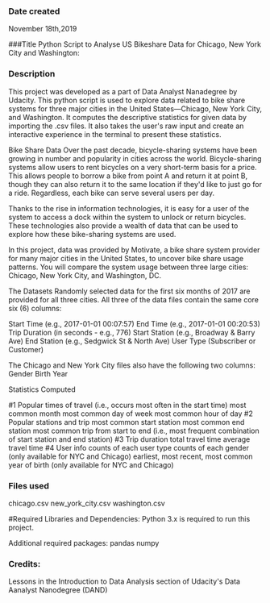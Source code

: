 ### Date created
November 18th,2019

###Title
Python Script to Analyse US Bikeshare Data for Chicago, New York City and Washington:

### Description
This project was developed as a part of Data Analyst Nanadegree by Udacity. This python script is used to explore data related to bike share systems for three major cities in the United States—Chicago, New York City, and Washington. It computes the descriptive statistics for given data by importing the .csv files. It also takes the user's raw input and create an interactive experience in the terminal to present these statistics.

Bike Share Data
Over the past decade, bicycle-sharing systems have been growing in number and popularity in cities across the world. Bicycle-sharing systems allow users to rent bicycles on a very short-term basis for a price. This allows people to borrow a bike from point A and return it at point B, though they can also return it to the same location if they'd like to just go for a ride. Regardless, each bike can serve several users per day.

Thanks to the rise in information technologies, it is easy for a user of the system to access a dock within the system to unlock or return bicycles. These technologies also provide a wealth of data that can be used to explore how these bike-sharing systems are used.

In this project, data was provided by Motivate, a bike share system provider for many major cities in the United States, to uncover bike share usage patterns. You will compare the system usage between three large cities: Chicago, New York City, and Washington, DC.

The Datasets
Randomly selected data for the first six months of 2017 are provided for all three cities. All three of the data files contain the same core six (6) columns:

Start Time (e.g., 2017-01-01 00:07:57)
End Time (e.g., 2017-01-01 00:20:53)
Trip Duration (in seconds - e.g., 776)
Start Station (e.g., Broadway & Barry Ave)
End Station (e.g., Sedgwick St & North Ave)
User Type (Subscriber or Customer)

The Chicago and New York City files also have the following two columns:
Gender
Birth Year

Statistics Computed

#1 Popular times of travel (i.e., occurs most often in the start time)
most common month
most common day of week
most common hour of day
#2 Popular stations and trip
most common start station
most common end station
most common trip from start to end (i.e., most frequent combination of start station and end station)
#3 Trip duration
total travel time
average travel time
#4 User info
counts of each user type
counts of each gender (only available for NYC and Chicago)
earliest, most recent, most common year of birth (only available for NYC and Chicago)

### Files used
chicago.csv
new_york_city.csv
washington.csv

#Required Libraries and Dependencies:
Python 3.x is required to run this project.

Additional required packages:
pandas
numpy


### Credits:
Lessons in the Introduction to Data Analysis section of Udacity's Data Aanalyst Nanodegree (DAND)
